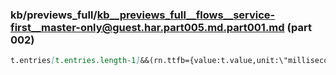### kb/previews_full/kb__previews_full__flows__service-first__master-only@guest.har.part005.md.part001.md (part 002)

```md
t.entries[t.entries.length-1]&&(rn.ttfb={value:t.value,unit:\"millisecond\"})})}function kE(t,
```

```
